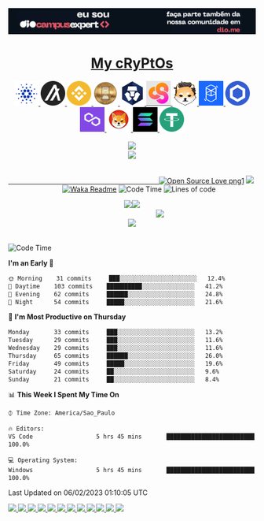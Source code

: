 <div align="center">
 <a href="https://dio.me/sign-up?ref=64FGMY2B6E">
  <img src="assets/dioCampusExpert-mini-banner.png" loading="lazy" alt="img DIO Campus Expert">
 </a>
</div>
<!--
<div align="center">
 <img src="assets/hello_worldBackWhite.png" alt="img hello world">
</div>
&nbsp;&nbsp;&nbsp;&nbsp;&nbsp;&nbsp;&nbsp;&nbsp;&nbsp;&nbsp;&nbsp;&nbsp;&nbsp;&nbsp;&nbsp;&nbsp;&nbsp;&nbsp;&nbsp;&nbsp;&nbsp;&nbsp;&nbsp;&nbsp;&nbsp;&nbsp;&nbsp;&nbsp;&nbsp;&nbsp;&nbsp;&nbsp;&nbsp;&nbsp;&nbsp;[![Spotify](https://novatorem-marcosbarker.vercel.app/api/spotify)](https://open.spotify.com/user/marcos_barker)
-->
<div align="center">
  <p>
    <a href="https://coinmarketcap.com/">
      <h1>My cRyPtOs</h1>
    </a>
  </p>
    <a href="https://cardano.org/">
      <img height="50" src="assets/crypto/ADA.png" loading="lazy"/>
    </a>
    <a href="https://www.algorand.com/">
      <img height="50" src="assets/crypto/ALGO.png" loading="lazy"/>
    </a>
    <a href="https://www.binance.com/pt-BR">
      <img height="50" src="assets/crypto/BNB.png" loading="lazy"/>
    </a>
    <a href="https://chronosecosystem.com/">
      <img height="50" src="assets/crypto/CHRONOSOL.png" loading="lazy"/>
    </a>
    <a href="https://crypto.com/">
      <img height="50" src="assets/crypto/CRO.png" loading="lazy"/> 
    </a>
 <!--
    <a href="https://www.cryptoships.club/">
      <img height="50" src="assets/crypto/CSHIP.png"/>
    </a>
-->
    <a href="https://coinshopp.io/pt/coinshopp-cshop/">
      <img height="50" src="assets/crypto/CSHOP.png" loading="lazy"/>
    </a>
    <a href="https://dogelonmars.com/">
      <img height="50" src="assets/crypto/ELON.png" loading="lazy"/>
    </a>
    <a href="https://fantom.foundation/">
      <img height="50" src="assets/crypto/FTM.png" loading="lazy"/>
    </a>
    <a href="https://chain.link/">
      <img height="50" src="assets/crypto/LINK.png" loading="lazy"/>
    </a>
    <a href="https://polygon.technology/">
      <img height="50" src="assets/crypto/MATIC.png" loading="lazy"/>
    </a>
    <a href="https://shibatoken.com/">
      <img height="50" src="assets/crypto/SHIB.png" loading="lazy"/>
    </a>
    <a href="https://solana.com/">
      <img height="50" src="assets/crypto/SOL.png" loading="lazy"/>
    </a>
    <a href="https://tether.to/en/">
      <img height="50" src="assets/crypto/USDT.png" loading="lazy"/>
    </a>
</div>
<br>
<div align="center">
  <a href="https://open.spotify.com/user/marcos_barker">
  <img src="https://novatorem-marcosbarker.vercel.app/api/spotify" loading="lazy"/><br>
  <img src="https://spotify-recently-played-readme.vercel.app/api?user=marcos_barker&count=3<={count}<=10" loading="lazy"/>
</div>
 
<!--[<img alt="GIF" height="130px" src="https://media.giphy.com/media/6iG7AvqmLXgTvay1dq/giphy.gif">](https://open.spotify.com/user/marcos_barker)<br>-->
<!--&nbsp;&nbsp;&nbsp;&nbsp;&nbsp;&nbsp;&nbsp;&nbsp;&nbsp;&nbsp;&nbsp;&nbsp;&nbsp;&nbsp;&nbsp;&nbsp;&nbsp;&nbsp;&nbsp;-->

 <br>

&nbsp;&nbsp;&nbsp;&nbsp;&nbsp;&nbsp;&nbsp;&nbsp;&nbsp;&nbsp;&nbsp;&nbsp;&nbsp;&nbsp;&nbsp;&nbsp;&nbsp;&nbsp;&nbsp;&nbsp;&nbsp;&nbsp;&nbsp;&nbsp;&nbsp;&nbsp;&nbsp;&nbsp;&nbsp;&nbsp;&nbsp;&nbsp;&nbsp;&nbsp;&nbsp;&nbsp;&nbsp;&nbsp;&nbsp;&nbsp;&nbsp;&nbsp;&nbsp;&nbsp;&nbsp;&nbsp;&nbsp;&nbsp;&nbsp;&nbsp;&nbsp;&nbsp;&nbsp;&nbsp;&nbsp;&nbsp;&nbsp;&nbsp;&nbsp;&nbsp;&nbsp;&nbsp;&nbsp;&nbsp;&nbsp;&nbsp;&nbsp;&nbsp;&nbsp;&nbsp;&nbsp;&nbsp;&nbsp;&nbsp;&nbsp;&nbsp;&nbsp;&nbsp;[![Open Source Love png1](https://badges.frapsoft.com/os/v1/open-source.png?v=103)](https://github.com/ellerbrock/open-source-badges/)    ![](https://komarev.com/ghpvc/?username=marcosbarker)<br>
&nbsp;&nbsp;&nbsp;&nbsp;&nbsp;&nbsp;&nbsp;&nbsp;&nbsp;&nbsp;&nbsp;&nbsp;&nbsp;&nbsp;&nbsp;&nbsp;&nbsp;&nbsp;&nbsp;&nbsp;&nbsp;&nbsp;&nbsp;&nbsp;&nbsp;&nbsp;&nbsp;&nbsp;[![Waka Readme](https://github.com/marcosbarker/marcosbarker/actions/workflows/waka-readme.yml/badge.svg?branch=master)](https://github.com/marcosbarker/marcosbarker/actions/workflows/waka-readme.yml) <!--[![wakatime](https://wakatime.com/badge/user/bf89f39c-412c-49f3-aff6-6f6512e18f18.svg)](https://wakatime.com/@bf89f39c-412c-49f3-aff6-6f6512e18f18)--> ![Code Time](http://img.shields.io/badge/Code%20Time-955%20hrs%2053%20mins-blue) 
![Lines of code](https://img.shields.io/badge/From%20Hello%20World%20I%27ve%20Written-67234%20lines%20of%20code-blue) 
<div align="center">
  <a href="https://linktr.ee/marcos_barker">
  <img height="125px" src="https://github-readme-stats.vercel.app/api?username=marcosbarker&hide=stars&hide_title=true&hide_border=true&show_icons=true&include_all_commits=true&count_private=true&line_height=21&text_color=000&icon_color=3AFC55&bg_color=0,c64dff,4dfcff,52fa5a&theme=graywhite" /><img height="125px" src="https://github-readme-stats.vercel.app/api/top-langs/?username=marcosbarker&hide_title=true&hide_border=true&hide=PLpgSQL,jupyter%20notebook&layout=compact&langs_count=7&exclude_repo=comp426,Redventures-Movie-Quotes&text_color=000&icon_color=fff&bg_color=0,52fa5a,ffc64d&theme=graywhite" />
  </a></br>
</div>

<!--servidores-stats-->
<!--https://readme-stats-marcosbarker.vercel.app/-->
<!--https://github-readme-stats.vercel.app/-->

<div align="center">
  &nbsp;&nbsp;&nbsp;&nbsp;&nbsp;&nbsp;&nbsp;&nbsp;&nbsp;&nbsp;&nbsp;&nbsp;&nbsp;&nbsp;&nbsp;&nbsp;&nbsp;&nbsp;&nbsp;&nbsp;&nbsp;&nbsp;&nbsp;&nbsp;&nbsp;&nbsp;&nbsp;&nbsp;&nbsp;<img src="https://github-profile-trophy.vercel.app/?username=marcosbarker&theme=dracula&no-bg=false&no-frame=false&title=Commit&title=Issues&title=MultipleLang&title=PullRequest&title=Repositories" loading="lazy">
</div>

<div align="center">
  <img width="550" src="https://github-readme-streak-stats.herokuapp.com?user=marcosbarker&theme=vue&hide_border=true&stroke=000000&ring=FF914C&fire=C254FF&currStreakNum=000000&sideNums=282A36&currStreakLabel=000000&sideLabels=000000&dates=282A36" loading="lazy">
</div>
<br>

<!--
![Code Time](http://img.shields.io/badge/Code%20Time-0%20secs-blue)
![Code Time](http://img.shields.io/badge/Code%20Time-0%20secs-blue)
-->
<!--START_SECTION:waka-->
![Code Time](http://img.shields.io/badge/Code%20Time-1%2C010%20hrs%2036%20mins-blue)

**I'm an Early 🐤** 

```text
🌞 Morning    31 commits     ███░░░░░░░░░░░░░░░░░░░░░░   12.4% 
🌆 Daytime    103 commits    ██████████░░░░░░░░░░░░░░░   41.2% 
🌃 Evening    62 commits     ██████░░░░░░░░░░░░░░░░░░░   24.8% 
🌙 Night      54 commits     █████░░░░░░░░░░░░░░░░░░░░   21.6%

```
📅 **I'm Most Productive on Thursday** 

```text
Monday       33 commits     ███░░░░░░░░░░░░░░░░░░░░░░   13.2% 
Tuesday      29 commits     ███░░░░░░░░░░░░░░░░░░░░░░   11.6% 
Wednesday    29 commits     ███░░░░░░░░░░░░░░░░░░░░░░   11.6% 
Thursday     65 commits     ██████░░░░░░░░░░░░░░░░░░░   26.0% 
Friday       49 commits     █████░░░░░░░░░░░░░░░░░░░░   19.6% 
Saturday     24 commits     ██░░░░░░░░░░░░░░░░░░░░░░░   9.6% 
Sunday       21 commits     ██░░░░░░░░░░░░░░░░░░░░░░░   8.4%

```


📊 **This Week I Spent My Time On** 

```text
⌚︎ Time Zone: America/Sao_Paulo

🔥 Editors: 
VS Code                  5 hrs 45 mins       █████████████████████████   100.0%

💻 Operating System: 
Windows                  5 hrs 45 mins       █████████████████████████   100.0%

```


 Last Updated on 06/02/2023 01:10:05 UTC
<!--END_SECTION:waka-->
<!--INICIO GRAFICO-->
<!--
<a>
  <img width="800px" src="https://activity-graph.herokuapp.com/graph?username=marcosbarker&bg_color=ffffff&color=000000&line=3AFC55&point=c64dff&area=true&hide_border=true" loading="lazy"/>
</a>
-->
<!--FIM GRAFICO-->
<!--INICIO PINS STIYLE-->
<a href="https://github.com/OsZeressemos/zeroCommerce">
  <img height="140px" src="https://github-readme-stats.vercel.app/api/pin/?username=marcosbarker&repo=zeroCommerce&bg_color=0,3B93E6,4dfcff,3AFC55&theme=graywhite" loading="lazy"/>
</a>  
<a href="https://github.com/marcosbarker/serratec.residencia">  
  <img height="140px" src="https://github-readme-stats.vercel.app/api/pin/?username=marcosbarker&repo=serratec.residencia&bg_color=0,3AFC55,52fa5a,52fa5a,ffc64d&theme=graywhite" loading="lazy"/>
</a>
<a href="https://github.com/marcosbarker/alura.imersaoDev">
  <img height="140px" src="https://github-readme-stats.vercel.app/api/pin/?username=marcosbarker&repo=alura.imersaoDev&bg_color=0,3B93E6,4dfcff,3AFC55&theme=graywhite" loading="lazy"/>
</a>  
<a href="https://github.com/marcosbarker/alura.imersaoReact-Alurakut">  
  <img height="140px" src="https://github-readme-stats.vercel.app/api/pin/?username=marcosbarker&repo=alura.imersaoReact-Alurakut&bg_color=0,3AFC55,52fa5a,ffc64d&theme=graywhite" loading="lazy"/>
</a>
<a href="https://github.com/marcosbarker/SUS-agendamento">
  <img href="140px" src="https://github-readme-stats.vercel.app/api/pin/?username=marcosbarker&repo=SUS-agendamento&bg_color=0,3B93E6,4dfcff,4dfcff,4dfcff,3AFC55&theme=graywhite" loading="lazy"/>
</a>
<a href="https://github.com/marcosbarker/DecolaTech-Avanade">  
  <img href="140px" src="https://github-readme-stats.vercel.app/api/pin/?username=marcosbarker&repo=DecolaTech-Avanade&bg_color=0,52fa5a,ffc64d&theme=graywhite" loading="lazy"/>
</a>
<a href="https://github.com/marcosbarker/instagram-clone-homepage">  
  <img href="140px" src="https://github-readme-stats.vercel.app/api/pin/?username=marcosbarker&repo=instagram-clone-homepage&bg_color=3B93E6,3B93E6,4dfcff,52fa5a&theme=graywhite" loading="lazy"/>
</a>
<a href="https://github.com/marcosbarker/netflix-simple-copy">  
  <img href="140px" src="https://github-readme-stats.vercel.app/api/pin/?username=marcosbarker&repo=netflix-simple-copy&bg_color=0,52fa5a,ffc64d,ffc64d&theme=graywhite" loading="lazy"/>
</a>
<a href="https://github.com/marcosbarker/javaPOO">
  <img href="140px" src="https://github-readme-stats.vercel.app/api/pin/?username=marcosbarker&repo=javaPOO&bg_color=0,3B93E6,4dfcff,4dfcff,4dfcff,3AFC55&theme=graywhite" loading="lazy"/>
</a>
<a href="https://github.com/marcosbarker/NLW4-rocketpay">  
  <img href="140px" src="https://github-readme-stats.vercel.app/api/pin/?username=marcosbarker&repo=NLW4-rocketpay&bg_color=0,52fa5a,ffc64d&theme=graywhite" loading="lazy"/>
</a>
<a href="https://github.com/marcosbarker/Csharp-CFBcursos">
  <img height="140px" src="https://github-readme-stats.vercel.app/api/pin/?username=marcosbarker&repo=Csharp-CFBcursos&bg_color=0,3B93E6,4dfcff,3AFC55&theme=graywhite" loading="lazy"/>
</a>  
<a href="https://github.com/marcosbarker/zeromonMarketPlace">  
  <img height="140px"  src="https://github-readme-stats.vercel.app/api/pin/?username=marcosbarker&repo=zeromonMarketPlace&bg_color=0,3AFC55,52fa5a,ffc64d&theme=graywhite" loading="lazy"/>
</a>
<!--FIM PINS STIYLE-->
<!--
#c64dff
#3AFC55
#52fa5a
#ffc64d
#3B93E6
#4dfcff
#ffffff
#9e4c98
#00e658
#df82f2
#000000
-->
<!--INICIO AREA TESTE
* # EM TESTE 🧪🧪🧪🧪
Spotify Recently Played README Generator<br>
Markdown code snippet:
![Alt text](https://spotify-recently-played-readme.vercel.app/api?user=marcos_barker)
For custom count (1 ≤ {count} ≤ 10):
![Alt text](https://spotify-recently-played-readme.vercel.app/api?user=marcos_barker&count=3<={count}<=10)
For custom width (300 ≤ {width} ≤ 1000):
![Alt text](https://spotify-recently-played-readme.vercel.app/api?user=marcos_barker&width=450<={width}<=1000)
FIM AREA TESTE-->
